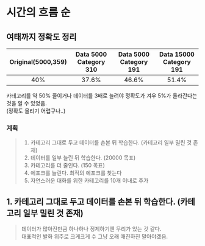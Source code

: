 # 시간의 흐름 순
## 여태까지 정확도 정리
|Original(5000,359)|Data 5000 Category 310|Data 5000 Category 191|Data 15000 Category 191|
|:----------------:|:--------------------:|:--------------------:|:---------------------:|
|        40%       |         37.6%        |         46.6%        |          51.4%        |
  
  카테고리를 약 50% 줄이거나 데이터를 3배로 늘려야 정확도가 겨우 5%가 올라간다는 것을 알 수 있었음.  
  (정확도 올리기 어렵구나..)  
  
  ### 계획
  > 1.  카테고리 그대로 두고 데이터를 손본 뒤 학습한다. (카테고리 일부 밀린 것 존재)
  > 2.  데이터를 일부 늘린 뒤 학습한다. (20000 목표)  
  > 3.  카테고리를 더 줄인다. (150 목표)
  > 4.  에포크를 늘린다. 최적의 에포크를 찾는다
  > 5.  자연스러운 대화를 위한 카테고리를 10개 이내로 추가


## 1. 카테고리 그대로 두고 데이터를 손본 뒤 학습한다. (카테고리 일부 밀린 것 존재)
   > 데이터가 많아진만큼 하나하나 정제하기엔 무리가 있는 것 같다.  
   > 대표적인 발화 위주로 크게크게 수 그냥 오래 매진하진 말아야겠음.
